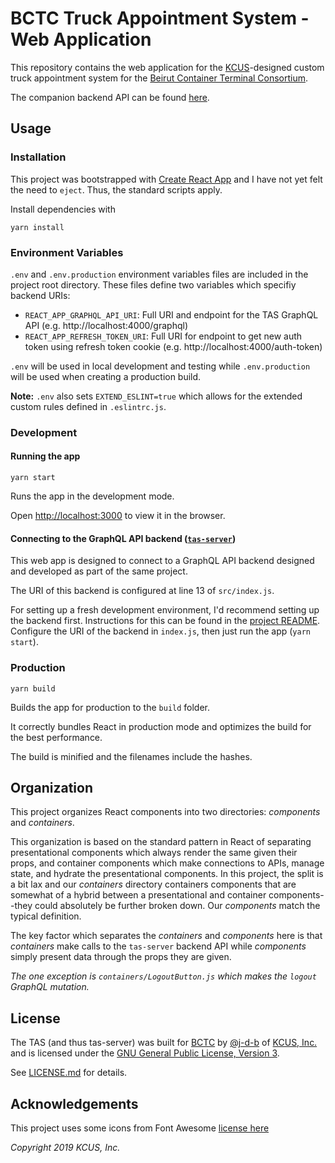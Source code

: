 # BCTC Truck Appointment System - Web Application

This repository contains the web application for the [KCUS](https://kcus.org)-designed custom truck appointment system for the [Beirut Container Terminal Consortium](http://bctc-lb.com).

The companion backend API can be found [here](https://github.com/j-d-b/tas-server).

## Usage

### Installation

This project was bootstrapped with [Create React App](https://github.com/facebook/create-react-app) and I have not yet felt the need to `eject`. Thus, the standard scripts apply.

Install dependencies with

```shell
yarn install
```

### Environment Variables
`.env` and `.env.production` environment variables files are included in the project root directory. These files define two variables which specifiy backend URIs:

* `REACT_APP_GRAPHQL_API_URI`: Full URI and endpoint for the TAS GraphQL API (e.g. http://localhost:4000/graphql)
* `REACT_APP_REFRESH_TOKEN_URI`: Full URI for endpoint to get new auth token using refresh token cookie (e.g. http://localhost:4000/auth-token)

`.env` will be used in local development and testing while `.env.production` will be used when creating a production build.

**Note:** `.env` also sets `EXTEND_ESLINT=true` which allows for the extended custom rules defined in `.eslintrc.js`.

### Development

#### Running the app

```shell
yarn start
```

Runs the app in the development mode.

Open [http://localhost:3000](http://localhost:3000) to view it in the browser.

#### Connecting to the GraphQL API backend ([`tas-server`](https://github.com/j-d-b/tas-server/))

This web app is designed to connect to a GraphQL API backend designed and developed as part of the same project.

The URI of this backend is configured at line 13 of `src/index.js`.

For setting up a fresh development environment, I'd recommend setting up the backend first. Instructions for this can be found in the [project README](https://github.com/j-d-b/tas-server/blob/master/README.md). Configure the URI of the backend in `index.js`, then just run the app (`yarn start`).

### Production

```shell
yarn build
```

Builds the app for production to the `build` folder.

It correctly bundles React in production mode and optimizes the build for the best performance.

The build is minified and the filenames include the hashes.

## Organization

This project organizes React components into two directories: *components* and *containers*.

This organization is based on the standard pattern in React of separating presentational components which always render the same given their props, and container components which make connections to APIs, manage state, and hydrate the presentational components. In this project, the split is a bit lax and our *containers* directory containers components that are somewhat of a hybrid between a presentational and container components--they could absolutely be further broken down. Our *components* match the typical definition.

The key factor which separates the *containers* and *components* here is that *containers* make calls to the `tas-server` backend API while *components* simply present data through the props they are given.

*The one exception is `containers/LogoutButton.js` which makes the `logout` GraphQL mutation.*

## License

The TAS (and thus tas-server) was built for [BCTC](http://bctc-lb.com) by [@j-d-b](https://github.com/j-d-b) of [KCUS, Inc.](https://kcus.org) and is licensed under the [GNU General Public License, Version 3](https://www.gnu.org/licenses/gpl-3.0.en.html).

See [LICENSE.md](./LICENSE.md) for details.

## Acknowledgements

This project uses some icons from Font Awesome [license here](https://fontawesome.com/license)

*Copyright 2019 KCUS, Inc.*
